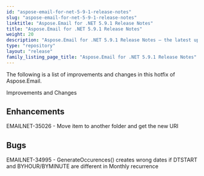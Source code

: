 ```yaml
---
id: "aspose-email-for-net-5-9-1-release-notes"
slug: "aspose-email-for-net-5-9-1-release-notes"
linktitle: "Aspose.Email for .NET 5.9.1 Release Notes"
title: "Aspose.Email for .NET 5.9.1 Release Notes"
weight: 20
description: "Aspose.Email for .NET 5.9.1 Release Notes – the latest updates and fixes."
type: "repository"
layout: "release"
family_listing_page_title: "Aspose.Email for .NET 5.9.1 Release Notes"
---
```


The following is a list of improvements and changes in this hotfix of Aspose.Email.

Improvements and Changes
## **Enhancements**
EMAILNET-35026 - Move item to another folder and get the new URI
## **Bugs**
EMAILNET-34995 - GenerateOccurences() creates wrong dates if DTSTART and BYHOUR/BYMINUTE are different in Monthly recurrence
